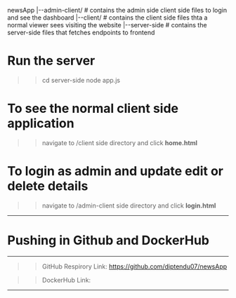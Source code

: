newsApp
|--admin-client/            # contains the admin side client side files to login and see the dashboard
|--client/                  # contains the client side files thta a normal viewer sees visiting the website
|--server-side              # contains the server-side files that fetches endpoints to frontend 

# Run the server
>> cd server-side
>> node app.js

# To see the normal client side application

>> navigate to /client side directory and click **home.html**

# To login as admin and update edit or delete details

>> navigate to /admin-client side directory and click **login.html**

---------------------------------
# Pushing in Github and DockerHub
---------------------------------

>> GitHub Respirory Link: https://github.com/diptendu07/newsApp

>> DockerHub Link: 

--------------------------------------------------------------------------------------------------------------

